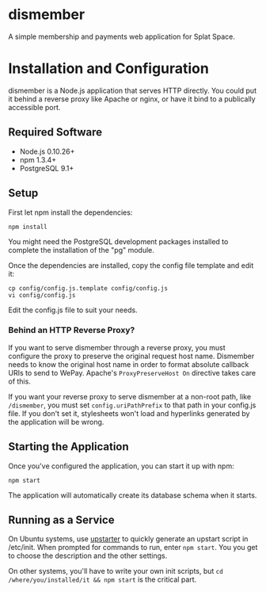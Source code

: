 # dismember

A simple membership and payments web application for Splat Space.

# Installation and Configuration

dismember is a Node.js application that serves HTTP directly.  You could put it
behind a reverse proxy like Apache or nginx, or have it bind to a publically 
accessible port.

## Required Software

- Node.js 0.10.26+
- npm 1.3.4+
- PostgreSQL 9.1+

## Setup

First let npm install the dependencies:

    npm install

You might need the PostgreSQL development packages installed to complete
the installation of the "pg" module.

Once the dependencies are installed, copy the config file template and
edit it:

    cp config/config.js.template config/config.js
    vi config/config.js

Edit the config.js file to suit your needs.

### Behind an HTTP Reverse Proxy?

If you want to serve dismember through a reverse proxy, you must configure the
proxy to preserve the original request host name.  Dismember needs to know the
original host name in order to format absolute callback URIs to send to 
WePay.  Apache's `ProxyPreserveHost On` directive takes care of this.

If you want your reverse proxy to serve dismember at a non-root
path, like `/dismember`, you must set `config.uriPathPrefix` to that path
in your config.js file.  If you don't set it, stylesheets won't load
and hyperlinks generated by the application will be wrong.

## Starting the Application

Once you've configured the application, you can start it up with npm:

    npm start

The application will automatically create its database schema when it
starts.

## Running as a Service

On Ubuntu systems, use [upstarter](https://www.npmjs.org/package/upstarter)
to quickly generate an upstart script in /etc/init.  When prompted for commands
to run, enter `npm start`.  You you get to choose the description and the other
settings.

On other systems, you'll have to write your own init scripts, but
`cd /where/you/installed/it && npm start` is the critical part.